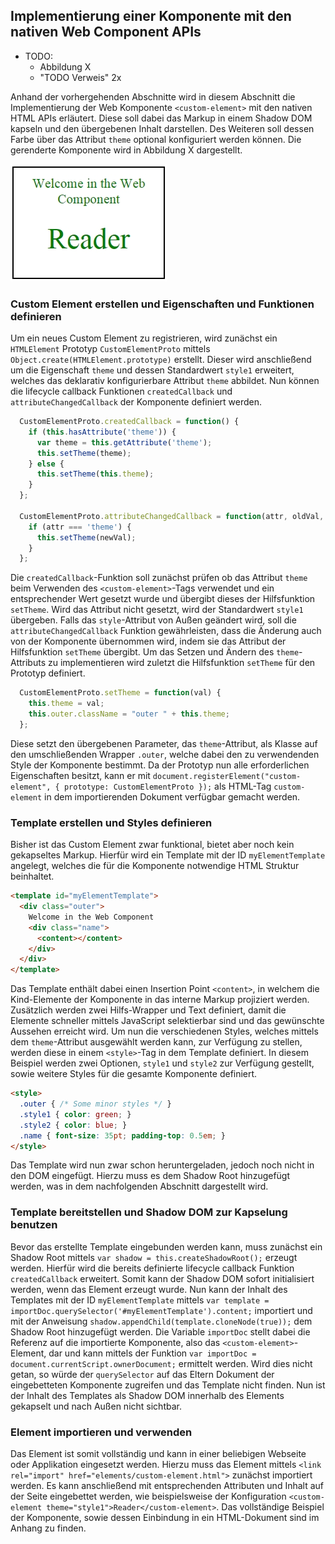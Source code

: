 ## Implementierung einer Komponente mit den nativen Web Component APIs

- TODO:
    - Abbildung X
    - "TODO Verweis" 2x

Anhand der vorhergehenden Abschnitte wird in diesem Abschnitt die Implementierung der Web Komponente `<custom-element>` mit den nativen HTML APIs erläutert. Diese soll dabei das Markup in einem Shadow DOM kapseln und den übergebenen Inhalt darstellen. Des Weiteren soll dessen Farbe über das Attribut `theme` optional konfiguriert werden können. Die gerenderte Komponente wird in Abbildung X dargestellt.

![Bild: Gerenderte Web Komponente mit nativen APIs](images/7-beispiel.jpg "Gerenderte Web Komponente mit nativen APIs")


### Custom Element erstellen und Eigenschaften und Funktionen definieren

Um ein neues Custom Element zu registrieren, wird zunächst ein `HTMLElement` Prototyp `CustomElementProto` mittels `Object.create(HTMLElement.prototype)` erstellt. Dieser wird anschließend um die Eigenschaft `theme` und dessen Standardwert `style1` erweitert, welches das deklarativ konfigurierbare Attribut `theme` abbildet. Nun können die lifecycle callback Funktionen `createdCallback` und `attributeChangedCallback` der Komponente definiert werden.

```javascript
  CustomElementProto.createdCallback = function() {
    if (this.hasAttribute('theme')) {
      var theme = this.getAttribute('theme');
      this.setTheme(theme);
    } else {
      this.setTheme(this.theme);
    }
  };

  CustomElementProto.attributeChangedCallback = function(attr, oldVal, newVal) {
    if (attr === 'theme') {
      this.setTheme(newVal);
    }
  };
```

Die `createdCallback`-Funktion soll zunächst prüfen ob das Attribut `theme` beim Verwenden des `<custom-element>`-Tags verwendet und ein entsprechender Wert gesetzt wurde und übergibt dieses der Hilfsfunktion `setTheme`. Wird das Attribut nicht gesetzt, wird der Standardwert `style1` übergeben. Falls das `style`-Attribut von Außen geändert wird, soll die `attributeChangedCallback` Funktion gewährleisten, dass die Änderung auch von der Komponente übernommen wird, indem sie das Attribut der Hilfsfunktion `setTheme` übergibt. Um das Setzen und Ändern des `theme`-Attributs zu implementieren wird zuletzt die Hilfsfunktion `setTheme` für den Prototyp definiert.

```javascript
  CustomElementProto.setTheme = function(val) {
    this.theme = val;
    this.outer.className = "outer " + this.theme;
  };
```

Diese setzt den übergebenen Parameter, das `theme`-Attribut, als Klasse auf den umschließenden Wrapper `.outer`, welche dabei den zu verwendenden Style der Komponente bestimmt. Da der Prototyp nun alle erforderlichen Eigenschaften besitzt, kann er mit `document.registerElement("custom-element", { prototype: CustomElementProto });` als HTML-Tag `custom-element` in dem importierenden Dokument verfügbar gemacht werden.


### Template erstellen und Styles definieren

Bisher ist das Custom Element zwar funktional, bietet aber noch kein gekapseltes Markup. Hierfür wird ein Template mit der ID `myElementTemplate` angelegt, welches die für die Komponente notwendige HTML Struktur beinhaltet.

```html
<template id="myElementTemplate">
  <div class="outer">
    Welcome in the Web Component
    <div class="name">
      <content></content>
    </div>
  </div>
</template>
```

Das Template enthält dabei einen Insertion Point `<content>`, in welchem die Kind-Elemente der Komponente in das interne Markup projiziert werden. Zusätzlich werden zwei Hilfs-Wrapper und Text definiert, damit die Elemente schneller mittels JavaScript selektierbar sind und das gewünschte Aussehen erreicht wird. Um nun die verschiedenen Styles, welches mittels dem `theme`-Attribut ausgewählt werden kann, zur Verfügung zu stellen, werden diese in einem `<style>`-Tag in dem Template definiert. In diesem Beispiel werden zwei Optionen, `style1` und `style2` zur Verfügung gestellt, sowie weitere Styles für die gesamte Komponente definiert.

```html
<style>
  .outer { /* Some minor styles */ }
  .style1 { color: green; }
  .style2 { color: blue; }
  .name { font-size: 35pt; padding-top: 0.5em; }
</style>
```

Das Template wird nun zwar schon heruntergeladen, jedoch noch nicht in den DOM eingefügt. Hierzu muss es dem Shadow Root hinzugefügt werden, was in dem nachfolgenden Abschnitt dargestellt wird.


### Template bereitstellen und Shadow DOM zur Kapselung benutzen

Bevor das erstellte Template eingebunden werden kann, muss zunächst ein Shadow Root mittels `var shadow = this.createShadowRoot();` erzeugt werden. Hierfür wird die bereits definierte lifecycle callback Funktion `createdCallback` erweitert. Somit kann der Shadow DOM sofort initialisiert werden, wenn das Element erzeugt wurde. Nun kann der Inhalt des Templates mit der ID `myElementTemplate` mittels `var template = importDoc.querySelector('#myElementTemplate').content;` importiert und mit der Anweisung `shadow.appendChild(template.cloneNode(true));` dem Shadow Root hinzugefügt werden. Die Variable `importDoc` stellt dabei die Referenz auf die importierte Komponente, also das `<custom-element>`-Element, dar und kann mittels der Funktion `var importDoc = document.currentScript.ownerDocument;` ermittelt werden. Wird dies nicht getan, so würde der `querySelector` auf das Eltern Dokument der eingebetteten Komponente zugreifen und das Template nicht finden. Nun ist der Inhalt des Templates als Shadow DOM innerhalb des Elements gekapselt und nach Außen nicht sichtbar.


### Element importieren und verwenden

Das Element ist somit vollständig und kann in einer beliebigen Webseite oder Applikation eingesetzt werden. Hierzu muss das Element mittels `<link rel="import" href="elements/custom-element.html">` zunächst importiert werden. Es kann anschließend mit entsprechenden Attributen und Inhalt auf der Seite eingebettet werden, wie beispielsweise der Konfiguration `<custom-element theme="style1">Reader</custom-element>`. Das vollständige Beispiel der Komponente, sowie dessen Einbindung in ein HTML-Dokument sind im Anhang zu finden.
